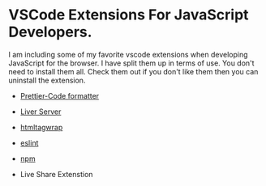 # VSCode Extensions For JavaScript Developers.
I am including some of my favorite vscode extensions when developing JavaScript for the browser. I have split them up in terms of use. You don't need to install them all. Check them out if you don't like them then you can uninstall the extension.

 
- [Prettier-Code formatter](https://marketplace.visualstudio.com/items?itemName=esbenp.prettier-vscode)
- [Liver Server](https://marketplace.visualstudio.com/items?itemName=ritwickdey.LiveServer)
- [htmltagwrap](https://marketplace.visualstudio.com/items?itemName=bradgashler.htmltagwrap)
- [eslint](https://marketplace.visualstudio.com/items?itemName=dbaeumer.vscode-eslint)
- [npm](https://marketplace.visualstudio.com/items?itemName=eg2.vscode-npm-script)

- Live Share Extenstion